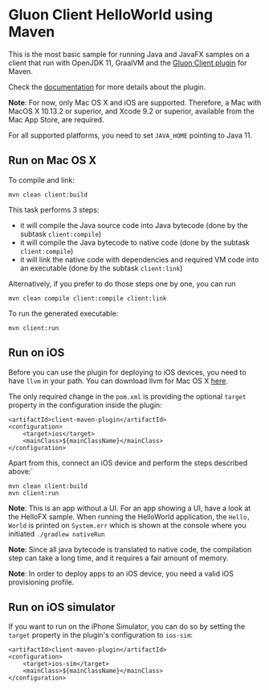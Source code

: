 # Gluon Client HelloWorld using Maven

This is the most basic sample for running Java and JavaFX samples on a client that run with OpenJDK 11, GraalVM and the 
[Gluon Client plugin](https://github.com/gluonhq/client-maven-plugin/) for Maven.

Check the [documentation](https://docs.gluonhq.com/client) for more details about the plugin.

**Note**: For now, only Mac OS X and iOS are supported. Therefore, a Mac with MacOS X 10.13.2 or superior, and Xcode 9.2 or superior, available from the Mac App Store, are required.

For all supported platforms, you need to set `JAVA_HOME` pointing to Java 11.

## Run on Mac OS X

To compile and link:

    mvn clean client:build
    
This task performs 3 steps: 

* it will compile the Java source code into Java bytecode (done by the subtask `client:compile`)
* it will compile the Java bytecode to native code (done by the subtask `client:compile`)
* it will link the native code with dependencies and required VM code into an executable (done by the subtask `client:link`)

Alternatively, if you prefer to do those steps one by one, you can run

    mvn clean compile client:compile client:link

To run the generated executable:
    
    mvn client:run

## Run on iOS

Before you can use the plugin for deploying to iOS devices, you need to have `llvm` in your path. You can download llvm for 
Mac OS X <a href="http://releases.llvm.org/6.0.0/clang+llvm-6.0.0-x86_64-apple-darwin.tar.xz">here</a>.

The only required change in the `pom.xml` is providing the optional `target` property in the configuration inside the plugin:
```
<artifactId>client-maven-plugin</artifactId>
<configuration>
    <target>ios</target>
    <mainClass>${mainClassName}</mainClass>
</configuration>
```

Apart from this, connect an iOS device and perform the steps described above:`

    mvn clean client:build
    mvn client:run

**Note**: This is an app without a UI. For an app showing a UI, have a look at the HelloFX sample. When running the HelloWorld application, the `Hello, World` is printed on `System.err` which is shown at the console where you initiated `./gradlew nativeRun`

**Note**: Since all java bytecode is translated to native code, the compilation step can take a long time, and it requires a fair amount of memory.

**Note**: In order to deploy apps to an iOS device, you need a valid iOS provisioning profile.

## Run on iOS simulator

If you want to run on the iPhone Simulator, you can do so by setting the `target` property in the plugin's configuration to `ios-sim`:

```
<artifactId>client-maven-plugin</artifactId>
<configuration>
    <target>ios-sim</target>
    <mainClass>${mainClassName}</mainClass>
</configuration>
```